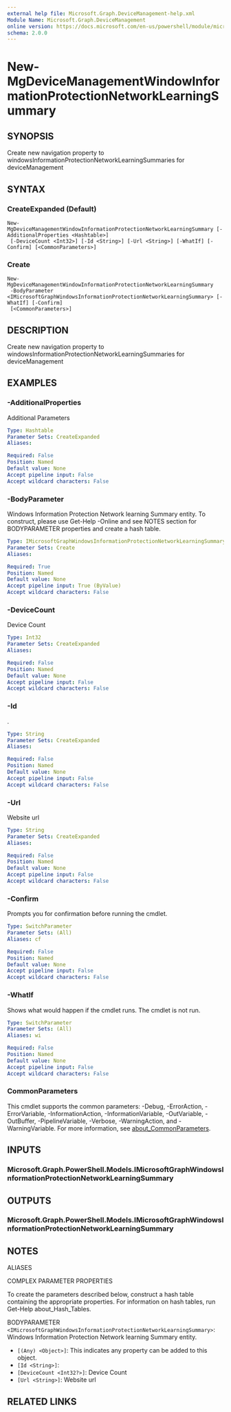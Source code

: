 ```yaml
---
external help file: Microsoft.Graph.DeviceManagement-help.xml
Module Name: Microsoft.Graph.DeviceManagement
online version: https://docs.microsoft.com/en-us/powershell/module/microsoft.graph.devicemanagement/new-mgdevicemanagementwindowinformationprotectionnetworklearningsummary
schema: 2.0.0
---
```


# New-MgDeviceManagementWindowInformationProtectionNetworkLearningSummary

## SYNOPSIS
Create new navigation property to windowsInformationProtectionNetworkLearningSummaries for deviceManagement

## SYNTAX

### CreateExpanded (Default)
```
New-MgDeviceManagementWindowInformationProtectionNetworkLearningSummary [-AdditionalProperties <Hashtable>]
 [-DeviceCount <Int32>] [-Id <String>] [-Url <String>] [-WhatIf] [-Confirm] [<CommonParameters>]
```

### Create
```
New-MgDeviceManagementWindowInformationProtectionNetworkLearningSummary
 -BodyParameter <IMicrosoftGraphWindowsInformationProtectionNetworkLearningSummary> [-WhatIf] [-Confirm]
 [<CommonParameters>]
```

## DESCRIPTION
Create new navigation property to windowsInformationProtectionNetworkLearningSummaries for deviceManagement

## EXAMPLES

### -AdditionalProperties
Additional Parameters

```yaml
Type: Hashtable
Parameter Sets: CreateExpanded
Aliases:

Required: False
Position: Named
Default value: None
Accept pipeline input: False
Accept wildcard characters: False
```

### -BodyParameter
Windows Information Protection Network learning Summary entity.
To construct, please use Get-Help -Online and see NOTES section for BODYPARAMETER properties and create a hash table.

```yaml
Type: IMicrosoftGraphWindowsInformationProtectionNetworkLearningSummary
Parameter Sets: Create
Aliases:

Required: True
Position: Named
Default value: None
Accept pipeline input: True (ByValue)
Accept wildcard characters: False
```

### -DeviceCount
Device Count

```yaml
Type: Int32
Parameter Sets: CreateExpanded
Aliases:

Required: False
Position: Named
Default value: None
Accept pipeline input: False
Accept wildcard characters: False
```

### -Id
.

```yaml
Type: String
Parameter Sets: CreateExpanded
Aliases:

Required: False
Position: Named
Default value: None
Accept pipeline input: False
Accept wildcard characters: False
```

### -Url
Website url

```yaml
Type: String
Parameter Sets: CreateExpanded
Aliases:

Required: False
Position: Named
Default value: None
Accept pipeline input: False
Accept wildcard characters: False
```

### -Confirm
Prompts you for confirmation before running the cmdlet.

```yaml
Type: SwitchParameter
Parameter Sets: (All)
Aliases: cf

Required: False
Position: Named
Default value: None
Accept pipeline input: False
Accept wildcard characters: False
```

### -WhatIf
Shows what would happen if the cmdlet runs.
The cmdlet is not run.

```yaml
Type: SwitchParameter
Parameter Sets: (All)
Aliases: wi

Required: False
Position: Named
Default value: None
Accept pipeline input: False
Accept wildcard characters: False
```

### CommonParameters
This cmdlet supports the common parameters: -Debug, -ErrorAction, -ErrorVariable, -InformationAction, -InformationVariable, -OutVariable, -OutBuffer, -PipelineVariable, -Verbose, -WarningAction, and -WarningVariable. For more information, see [about_CommonParameters](http://go.microsoft.com/fwlink/?LinkID=113216).

## INPUTS

### Microsoft.Graph.PowerShell.Models.IMicrosoftGraphWindowsInformationProtectionNetworkLearningSummary
## OUTPUTS

### Microsoft.Graph.PowerShell.Models.IMicrosoftGraphWindowsInformationProtectionNetworkLearningSummary
## NOTES

ALIASES

COMPLEX PARAMETER PROPERTIES

To create the parameters described below, construct a hash table containing the appropriate properties. For information on hash tables, run Get-Help about_Hash_Tables.


BODYPARAMETER `<IMicrosoftGraphWindowsInformationProtectionNetworkLearningSummary>`: Windows Information Protection Network learning Summary entity.
  - `[(Any) <Object>]`: This indicates any property can be added to this object.
  - `[Id <String>]`: 
  - `[DeviceCount <Int32?>]`: Device Count
  - `[Url <String>]`: Website url

## RELATED LINKS
